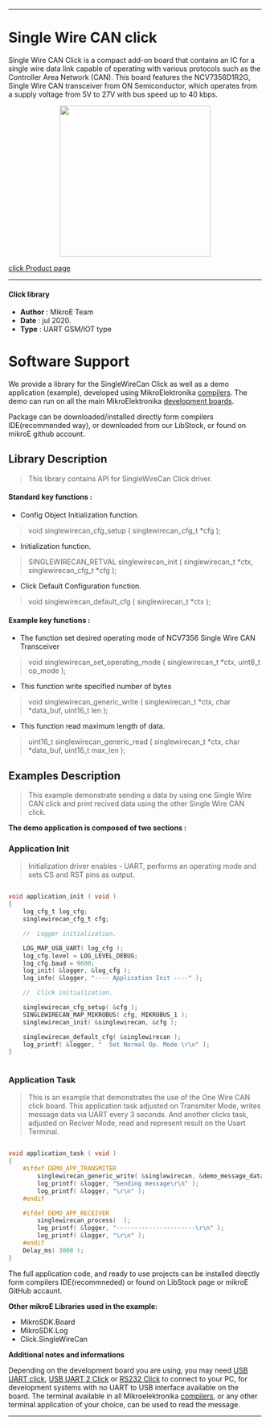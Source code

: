 
---
# Single Wire CAN click

Single Wire CAN Click is a compact add-on board that contains an IC for a single wire data link capable of operating with various protocols such as the Controller Area Network (CAN). This board features the NCV7356D1R2G, Single Wire CAN transceiver from ON Semiconductor, which operates from a supply voltage from 5V to 27V with bus speed up to 40 kbps. 

<p align="center">
  <img src="@{CLICK_IMAGE_LINK}" height=300px>
</p>

[click Product page](https://www.mikroe.com/single-wire-can-click)

---


#### Click library 

- **Author**        : MikroE Team
- **Date**          : jul 2020.
- **Type**          : UART GSM/IOT type


# Software Support

We provide a library for the SingleWireCan Click 
as well as a demo application (example), developed using MikroElektronika 
[compilers](http://shop.mikroe.com/compilers). 
The demo can run on all the main MikroElektronika [development boards](http://shop.mikroe.com/development-boards).

Package can be downloaded/installed directly form compilers IDE(recommended way), or downloaded from our LibStock, or found on mikroE github account. 

## Library Description

> This library contains API for SingleWireCan Click driver.

#### Standard key functions :

- Config Object Initialization function.
> void singlewirecan_cfg_setup ( singlewirecan_cfg_t *cfg ); 
 
- Initialization function.
> SINGLEWIRECAN_RETVAL singlewirecan_init ( singlewirecan_t *ctx, singlewirecan_cfg_t *cfg );

- Click Default Configuration function.
> void singlewirecan_default_cfg ( singlewirecan_t *ctx );


#### Example key functions :

- The function set desired operating mode of NCV7356 Single Wire CAN Transceiver
> void singlewirecan_set_operating_mode ( singlewirecan_t *ctx, uint8_t op_mode );
 
- This function write specified number of bytes
> void singlewirecan_generic_write ( singlewirecan_t *ctx, char *data_buf, uint16_t len );

- This function read maximum length of data.
> uint16_t singlewirecan_generic_read ( singlewirecan_t *ctx, char *data_buf, uint16_t max_len );

## Examples Description

> This example demonstrate sending a data by using one Single Wire CAN click
> and print recived data using the other Single Wire CAN click.

**The demo application is composed of two sections :**

### Application Init 

> Initialization driver enables - UART,
> performs an operating mode and sets CS and RST pins as output.

```c

void application_init ( void )
{
    log_cfg_t log_cfg;
    singlewirecan_cfg_t cfg;

    //  Logger initialization.

    LOG_MAP_USB_UART( log_cfg );
    log_cfg.level = LOG_LEVEL_DEBUG;
    log_cfg.baud = 9600;
    log_init( &logger, &log_cfg );
    log_info( &logger, "---- Application Init ----" );

    //  Click initialization.

    singlewirecan_cfg_setup( &cfg );
    SINGLEWIRECAN_MAP_MIKROBUS( cfg, MIKROBUS_1 );
    singlewirecan_init( &singlewirecan, &cfg );

    singlewirecan_default_cfg( &singlewirecan );
    log_printf( &logger, "  Set Normal Op. Mode \r\n" );
}
  
```

### Application Task

> This is an example that demonstrates the use of the One Wire CAN click board.
> This application task adjusted on Transmiter Mode, writes message data via UART every 3 seconds.
> And another clicks task, adjusted on Reciver Mode, read and represent result on the Usart Terminal.

```c

void application_task ( void )
{
    #ifdef DEMO_APP_TRANSMITER
        singlewirecan_generic_write( &singlewirecan, &demo_message_data[ 0 ], strlen( demo_message_data ) );
        log_printf( &logger, "Sending message\r\n" );
        log_printf( &logger, "\r\n" );
    #endif

    #ifdef DEMO_APP_RECEIVER    
        singlewirecan_process(  );
        log_printf( &logger, "----------------------\r\n" );
        log_printf( &logger, "\r\n" );
    #endif
    Delay_ms( 3000 );
} 

```

The full application code, and ready to use projects can be  installed directly form compilers IDE(recommneded) or found on LibStock page or mikroE GitHub accaunt.

**Other mikroE Libraries used in the example:** 

- MikroSDK.Board
- MikroSDK.Log
- Click.SingleWireCan

**Additional notes and informations**

Depending on the development board you are using, you may need 
[USB UART click](http://shop.mikroe.com/usb-uart-click), 
[USB UART 2 Click](http://shop.mikroe.com/usb-uart-2-click) or 
[RS232 Click](http://shop.mikroe.com/rs232-click) to connect to your PC, for 
development systems with no UART to USB interface available on the board. The 
terminal available in all Mikroelektronika 
[compilers](http://shop.mikroe.com/compilers), or any other terminal application 
of your choice, can be used to read the message.



---

